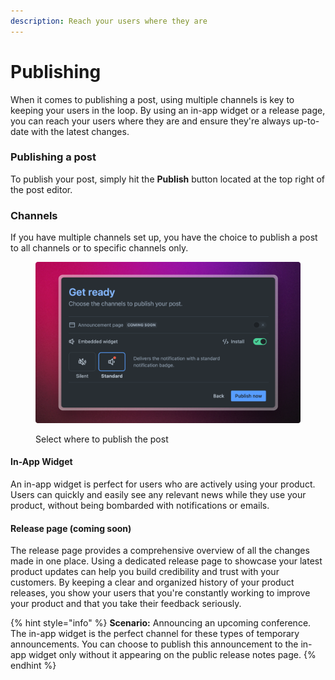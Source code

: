 ```yaml
---
description: Reach your users where they are
---
```


# Publishing

When it comes to publishing a post, using multiple channels is key to keeping your users in the loop. By using an in-app widget or a release page, you can reach your users where they are and ensure they're always up-to-date with the latest changes.&#x20;

### Publishing a post

To publish your post, simply hit the **Publish** button located at the top right of the post editor.

### Channels&#x20;

If you have multiple channels set up, you have the choice to publish a post to all channels or to specific channels only.&#x20;

<figure><img src="../../.gitbook/assets/Publish Screen.png" alt=""><figcaption><p>Select where to publish the post</p></figcaption></figure>

#### In-App Widget

An in-app widget is perfect for users who are actively using your product. Users can quickly and easily see any relevant news while they use your product, without being bombarded with notifications or emails.

#### Release page (coming soon)

The release page provides a comprehensive overview of all the changes made in one place.  Using a dedicated release page to showcase your latest product updates can help you build credibility and trust with your customers. By keeping a clear and organized history of your product releases, you show your users that you're constantly working to improve your product and that you take their feedback seriously.&#x20;



{% hint style="info" %}
**Scenario:** Announcing an upcoming conference. \
The in-app widget is the perfect channel for these types of temporary announcements. You can choose to publish this announcement to the in-app widget only without it appearing on the public release notes page.&#x20;
{% endhint %}



